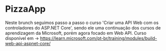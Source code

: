 # PizzaApp
Neste brunch seguimos passo a passo o curso 'Criar uma API Web com os controladores do ASP.NET Core', sendo ele uma continuação dos cursos de aprendizagem da Microsoft, porém agora focado em Web API. 
Curso disponível em -> https://learn.microsoft.com/pt-br/training/modules/build-web-api-aspnet-core/